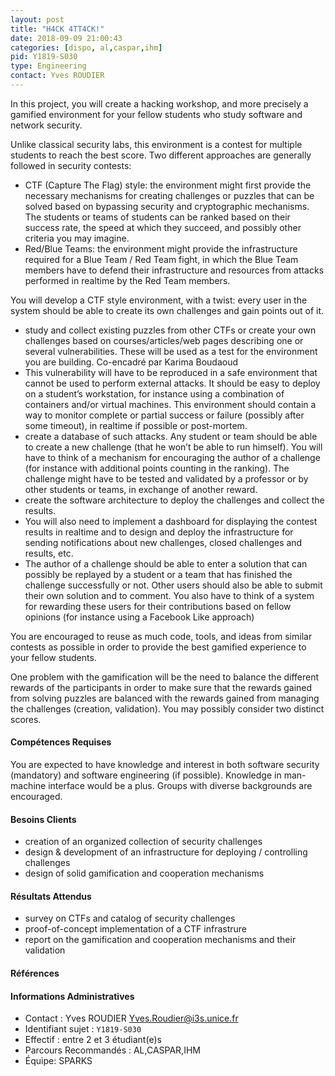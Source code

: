 ```yaml
---
layout: post
title: "H4CK 4TT4CK!"
date: 2018-09-09 21:00:43
categories: [dispo, al,caspar,ihm]
pid: Y1819-S030
type: Engineering
contact: Yves ROUDIER
---
```

       
In this project, you will create a hacking workshop, and more precisely a gamified environment for your fellow students who study software and network security.

Unlike classical security labs, this environment is a contest for multiple students to reach the best score. Two different approaches are generally followed in security contests:
- CTF (Capture The Flag) style: the environment might first provide the necessary mechanisms for creating challenges or puzzles that can be solved based on bypassing security and cryptographic mechanisms. The students or teams of students can be ranked based on their success rate, the speed at which they succeed, and possibly other criteria you may imagine.
- Red/Blue Teams: the environment might provide the infrastructure required for a Blue Team / Red Team fight, in which the Blue Team members have to defend their infrastructure and resources from attacks performed in realtime by the Red Team members. 

You will develop a CTF style environment, with a twist: every user in the system should be able to create its own challenges and gain points out of it.

- study and collect existing puzzles from other CTFs or create your own challenges based on courses/articles/web pages describing one or several vulnerabilities. These will be used as a test for the environment you are building.
Co-encadré par Karima Boudaoud
- This vulnerability will have to be reproduced in a safe environment that cannot be used to perform external attacks. It should be easy to deploy on a student’s workstation, for instance using a combination of containers and/or virtual machines. This environment should  contain a way to monitor complete or partial success or failure (possibly after some timeout), in realtime if possible or post-mortem.
- create a database of such attacks. Any student or team should be able to create a new challenge (that he won’t be able to run himself). You will have to think of a mechanism for encouraging the author of a challenge (for instance with additional points counting in the ranking). The challenge might have to be tested and validated by a professor or by other students or teams, in exchange of another reward.
- create the software architecture to deploy the challenges and collect the results. 
- You will also  need to implement a dashboard for displaying the contest results in realtime and to design and deploy the infrastructure for sending notifications about new challenges, closed challenges and results, etc.
- The author of a challenge should be able to enter a solution that can possibly be replayed by a student or a team that has finished the challenge successfully or not. Other users should also be able to submit their own solution and to comment. You also have to think of a system for rewarding these users for their contributions based on fellow opinions (for instance using a Facebook Like approach)

You are encouraged to reuse as much code, tools, and ideas from similar contests as possible in order to provide the best gamified experience to your fellow students.

One problem with the gamification will be the need to balance the different rewards of the participants in order to make sure that the rewards gained from solving puzzles are balanced with the rewards gained from managing the challenges (creation, validation). You may possibly consider two distinct scores.

#### Compétences Requises
You are expected to have knowledge and interest in both software security (mandatory) and software engineering (if possible). Knowledge in man-machine interface would be a plus. Groups with diverse backgrounds are encouraged.



     

#### Besoins Clients
- creation of an organized collection of security challenges
- design & development of an infrastructure for deploying / controlling challenges
- design of solid gamification and cooperation mechanisms

#### Résultats Attendus
- survey on CTFs and catalog of security challenges
- proof-of-concept implementation of a CTF infrastrure
- report on the gamification and cooperation mechanisms and their validation

#### Références



#### Informations Administratives
  * Contact : Yves ROUDIER <Yves.Roudier@i3s.unice.fr>
  * Identifiant sujet : `Y1819-S030`
  * Effectif : entre 2 et 3 étudiant(e)s
  * Parcours Recommandés : AL,CASPAR,IHM
  * Équipe: SPARKS

     